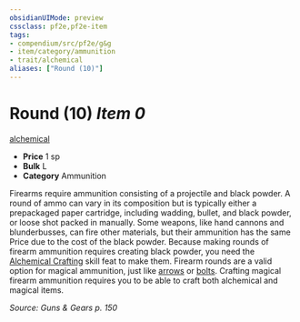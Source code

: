 ```yaml
---
obsidianUIMode: preview
cssclass: pf2e,pf2e-item
tags:
- compendium/src/pf2e/g&g
- item/category/ammunition
- trait/alchemical
aliases: ["Round (10)"]
---
```

# Round (10) *Item 0*  
[alchemical](/rules/traits/alchemical.md)  

- **Price** 1 sp
- **Bulk** L
- **Category** Ammunition

Firearms require ammunition consisting of a projectile and black powder. A round of ammo can vary in its composition but is typically either a prepackaged paper cartridge, including wadding, bullet, and black powder, or loose shot packed in manually. Some weapons, like hand cannons and blunderbusses, can fire other materials, but their ammunition has the same Price due to the cost of the black powder. Because making rounds of firearm ammunition requires creating black powder, you need the [Alchemical Crafting](/compendium/feats/alchemical-crafting.md) skill feat to make them. Firearm rounds are a valid option for magical ammunition, just like [arrows](/compendium/equipment/items/arrow.md) or [bolts](/compendium/equipment/items/bolt.md). Crafting magical firearm ammunition requires you to be able to craft both alchemical and magical items.

*Source: Guns & Gears p. 150*